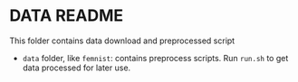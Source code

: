 # DATA README

This folder contains data download and preprocessed script

-  `data` folder, like `femnist`: contains preprocess scripts. Run `run.sh` to get data processed for later use.
    
